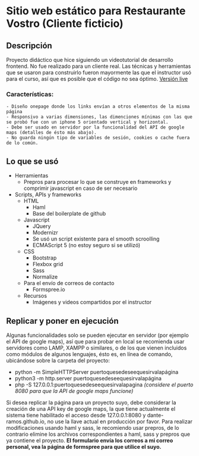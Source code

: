 # Sitio web estático para Restaurante Vostro (Cliente ficticio)
## Descripción
  Proyecto didáctico que hice siguiendo un videotutorial de desarrollo frontend. No fue realizado para un cliente real.
  Las técnicas y herramientas que se usaron para construirlo fueron mayormente las que el instructor usó para el curso, así que es posible que el código no sea óptimo.
  [Versión live](https://dante-ramos.github.io/)
  ### Características:
    - Diseño onepage donde los links envían a otros elementos de la misma página
    - Responsivo a varias dimensiones, las dimenciones mínimas con las que se probó fue con un iphone 5 orientado vertical y horizontal.
    - Debe ser usado en servidor por la funcionalidad del API de google maps (detalles de ésto más abajo).
    - No guarda ningún tipo de variables de sesión, cookies o cache fuera de lo común.
## Lo que se usó
  - Herramientas
    - Prepros para procesar lo que se construye en frameworks y comprimir javascript en caso de ser necesario
  - Scripts, APIs y frameworks
    - HTML
      - Haml
      - Base del boilerplate de github
    - Javascript
      - JQuery
      - Modernizr
      - Se usó un script existente para el smooth scroolling
      - ECMAScript 5 (no estoy seguro si se utilizó)
    - CSS
      - Bootstrap
      - Flexbox grid
      - Sass
      - Normalize
    - Para el envío de correos de contacto
      - Formspree.io
    - Recursos
      - Imágenes y videos compartidos por el instructor
## Replicar y poner en ejecución
  Algunas funcionalidades solo se pueden ejecutar en servidor (por ejemplo el API de google maps), así que para probar en local se recomienda usar servidores como LAMP, XAMPP o similares, o de los que vienen incluidos como módulos de algunos lenguajes, ésto es, en línea de comando, ubicándose sobre la carpeta del proyecto:
  - python -m SimpleHTTPServer puertoquesedeseequesirvalapágina
  - python3 -m http.server puertoquesedeseequesirvalapágina
  - php -S 127.0.0.1:puertoquesedeseequesirvalapagina
  *(considere el puerto 8080 para que la API de google maps funcione)*
  
Si desea replicar la página para un proyecto suyo, debe considerar la creación de una API key de google maps, la que tiene actualmente el sistema tiene habilitado el acceso desde 127.0.0.1:8080 y dante-ramos.github.io, no use la llave actual en producción por favor.
  Para realizar modificaciones usando haml y sass, le recomiendo usar prepros, de lo contrario elimine los archivos correspondientes a haml, sass y prepros que ya contiene el proyecto.
**El formulario envía los correos a mi correo personal, vea la página de formspree para que utilice el suyo.**

